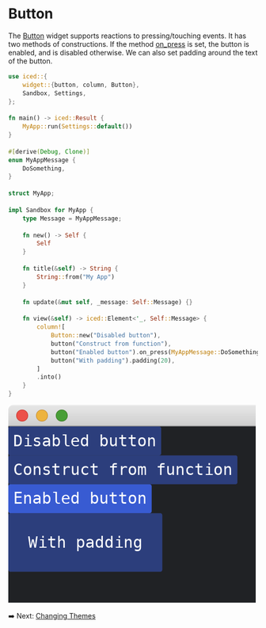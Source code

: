 # Button

The [Button](https://docs.iced.rs/iced/widget/button/struct.Button.html) widget supports reactions to pressing/touching events.
It has two methods of constructions.
If the method [on_press](https://docs.iced.rs/iced/widget/button/struct.Button.html#method.on_press) is set, the button is enabled, and is disabled otherwise.
We can also set padding around the text of the button.

```rust
use iced::{
    widget::{button, column, Button},
    Sandbox, Settings,
};

fn main() -> iced::Result {
    MyApp::run(Settings::default())
}

#[derive(Debug, Clone)]
enum MyAppMessage {
    DoSomething,
}

struct MyApp;

impl Sandbox for MyApp {
    type Message = MyAppMessage;

    fn new() -> Self {
        Self
    }

    fn title(&self) -> String {
        String::from("My App")
    }

    fn update(&mut self, _message: Self::Message) {}

    fn view(&self) -> iced::Element<'_, Self::Message> {
        column![
            Button::new("Disabled button"),
            button("Construct from function"),
            button("Enabled button").on_press(MyAppMessage::DoSomething),
            button("With padding").padding(20),
        ]
        .into()
    }
}
```

![Button](./pic/button.png)

:arrow_right:  Next: [Changing Themes](./changing_themes.md)
